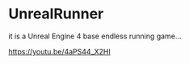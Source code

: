 # UnrealRunner
it is a Unreal Engine 4 base endless running game...

https://youtu.be/4aPS44_X2HI


